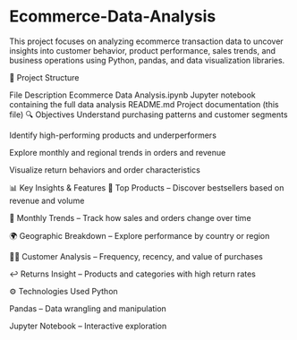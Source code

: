 # Ecommerce-Data-Analysis
This project focuses on analyzing ecommerce transaction data to uncover insights into customer behavior, product performance, sales trends, and business operations using Python, pandas, and data visualization libraries.

📂 Project Structure

File	Description
Ecommerce Data Analysis.ipynb	Jupyter notebook containing the full data analysis
README.md	Project documentation (this file)
🔍 Objectives
Understand purchasing patterns and customer segments

Identify high-performing products and underperformers

Explore monthly and regional trends in orders and revenue

Visualize return behaviors and order characteristics

📊 Key Insights & Features
💸 Top Products – Discover bestsellers based on revenue and volume

📆 Monthly Trends – Track how sales and orders change over time

🌍 Geographic Breakdown – Explore performance by country or region

🧑‍💼 Customer Analysis – Frequency, recency, and value of purchases

↩️ Returns Insight – Products and categories with high return rates

⚙️ Technologies Used
Python

Pandas – Data wrangling and manipulation

Jupyter Notebook – Interactive exploration


